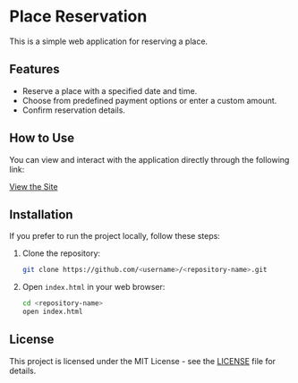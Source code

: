 # Place Reservation

This is a simple web application for reserving a place.

## Features

- Reserve a place with a specified date and time.
- Choose from predefined payment options or enter a custom amount.
- Confirm reservation details.

## How to Use

You can view and interact with the application directly through the following link:

[View the Site](https://hboudar.github.io/the-site/)

## Installation

If you prefer to run the project locally, follow these steps:

1. Clone the repository:
    ```sh
    git clone https://github.com/<username>/<repository-name>.git
    ```

2. Open `index.html` in your web browser:
    ```sh
    cd <repository-name>
    open index.html
    ```

## License

This project is licensed under the MIT License - see the [LICENSE](LICENSE) file for details.
